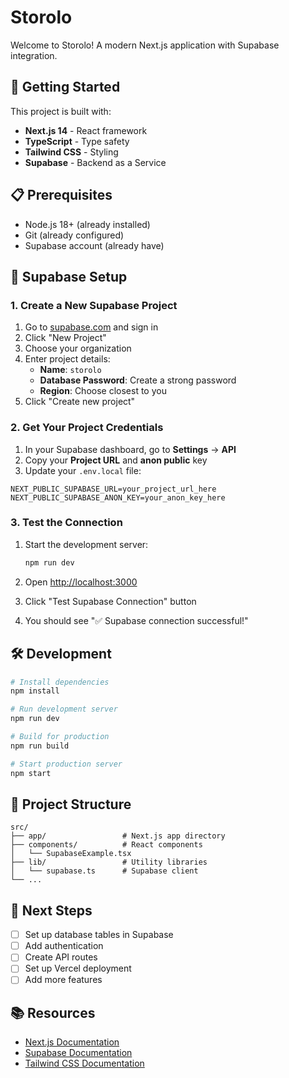 # Storolo

Welcome to Storolo! A modern Next.js application with Supabase integration.

## 🚀 Getting Started

This project is built with:
- **Next.js 14** - React framework
- **TypeScript** - Type safety
- **Tailwind CSS** - Styling
- **Supabase** - Backend as a Service

## 📋 Prerequisites

- Node.js 18+ (already installed)
- Git (already configured)
- Supabase account (already have)

## 🔧 Supabase Setup

### 1. Create a New Supabase Project

1. Go to [supabase.com](https://supabase.com) and sign in
2. Click "New Project"
3. Choose your organization
4. Enter project details:
   - **Name**: `storolo`
   - **Database Password**: Create a strong password
   - **Region**: Choose closest to you
5. Click "Create new project"

### 2. Get Your Project Credentials

1. In your Supabase dashboard, go to **Settings** → **API**
2. Copy your **Project URL** and **anon public** key
3. Update your `.env.local` file:

```env
NEXT_PUBLIC_SUPABASE_URL=your_project_url_here
NEXT_PUBLIC_SUPABASE_ANON_KEY=your_anon_key_here
```

### 3. Test the Connection

1. Start the development server:
   ```bash
   npm run dev
   ```

2. Open [http://localhost:3000](http://localhost:3000)
3. Click "Test Supabase Connection" button
4. You should see "✅ Supabase connection successful!"

## 🛠️ Development

```bash
# Install dependencies
npm install

# Run development server
npm run dev

# Build for production
npm run build

# Start production server
npm start
```

## 📁 Project Structure

```
src/
├── app/                 # Next.js app directory
├── components/          # React components
│   └── SupabaseExample.tsx
├── lib/                 # Utility libraries
│   └── supabase.ts      # Supabase client
└── ...
```

## 🔗 Next Steps

- [ ] Set up database tables in Supabase
- [ ] Add authentication
- [ ] Create API routes
- [ ] Set up Vercel deployment
- [ ] Add more features

## 📚 Resources

- [Next.js Documentation](https://nextjs.org/docs)
- [Supabase Documentation](https://supabase.com/docs)
- [Tailwind CSS Documentation](https://tailwindcss.com/docs) 